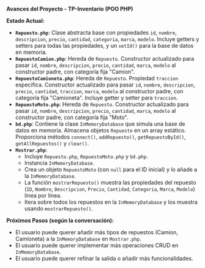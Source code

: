 **Avances del Proyecto - TP-Inventario (POO PHP)**

**Estado Actual:**

*   **`Repuesto.php`**: Clase abstracta base con propiedades `id`, `nombre`, `descripcion`, `precio`, `cantidad`, `categoria`, `marca`, `modelo`. Incluye getters y setters para todas las propiedades, y un `setId()` para la base de datos en memoria.
*   **`RepuestoCamion.php`**: Hereda de `Repuesto`. Constructor actualizado para pasar `id`, `nombre`, `descripcion`, `precio`, `cantidad`, `marca`, `modelo` al constructor padre, con categoría fija "Camion".
*   **`RepuestoCamioneta.php`**: Hereda de `Repuesto`. Propiedad `traccion` específica. Constructor actualizado para pasar `id`, `nombre`, `descripcion`, `precio`, `cantidad`, `traccion`, `marca`, `modelo` al constructor padre, con categoría fija "Camioneta". Incluye getter y setter para `traccion`.
*   **`RepuestoMoto.php`**: Hereda de `Repuesto`. Constructor actualizado para pasar `id`, `nombre`, `descripcion`, `precio`, `cantidad`, `marca`, `modelo` al constructor padre, con categoría fija "Moto".
*   **`bd.php`**: Contiene la clase `InMemoryDatabase` que simula una base de datos en memoria. Almacena objetos `Repuesto` en un array estático. Proporciona métodos `connect()`, `addRepuesto()`, `getRepuestoById()`, `getAllRepuestos()` y `clear()`.
*   **`Mostrar.php`**:
    *   Incluye `Repuesto.php`, `RepuestoMoto.php` y `bd.php`.
    *   Instancia `InMemoryDatabase`.
    *   Crea un objeto `RepuestoMoto` (con `null` para el ID inicial) y lo añade a la `InMemoryDatabase`.
    *   La función `mostrarRepuesto()` muestra las propiedades del repuesto (`ID`, `Nombre`, `Descripcion`, `Precio`, `Cantidad`, `Categoria`, `Marca`, `Modelo`) línea por línea.
    *   Itera sobre todos los repuestos en la `InMemoryDatabase` y los muestra usando `mostrarRepuesto()`.

**Próximos Pasos (según la conversación):**

*   El usuario puede querer añadir más tipos de repuestos (Camion, Camioneta) a la `InMemoryDatabase` en `Mostrar.php`.
*   El usuario puede querer implementar más operaciones CRUD en `InMemoryDatabase`.
*   El usuario puede querer refinar la salida o añadir más funcionalidades.